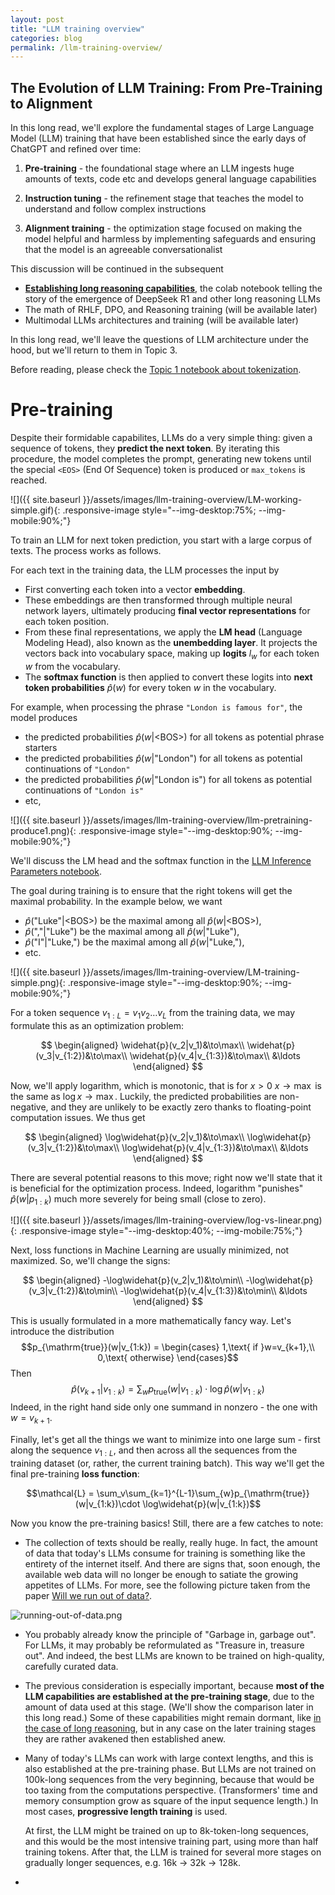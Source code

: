 ```yaml
---
layout: post
title: "LLM training overview"
categories: blog
permalink: /llm-training-overview/
---
```


## The Evolution of LLM Training: From Pre-Training to Alignment

In this long read, we'll explore the fundamental stages of Large Language Model (LLM) training that have been established since the early days of ChatGPT and refined over time:

1. **Pre-training** - the foundational stage where an LLM ingests huge amounts of texts, code etc and develops general language capabilities

2. **Instruction tuning** - the refinement stage that teaches the model to understand and follow complex instructions

3. **Alignment training** - the optimization stage focused on making the model helpful and harmless by implementing safeguards and ensuring that the model is an agreeable conversationalist

This discussion will be continued in the subsequent 

* [**Establishing long reasoning capabilities**](https://colab.research.google.com/github/Nebius-Academy/LLM-Engineering-Essentials/blob/main/topic2/r.3_establishing_non_linear_reasoning.ipynb), the colab notebook telling the story of the emergence of DeepSeek R1 and other long reasoning LLMs
* The math of RHLF, DPO, and Reasoning training (will be available later)
* Multimodal LLMs architectures and training (will be available later)

In this long read, we'll leave the questions of LLM architecture under the hood, but we'll return to them in Topic 3.

Before reading, please check the [Topic 1 notebook about tokenization](https://colab.research.google.com/github/Nebius-Academy/LLM-Engineering-Essentials/blob/main/topic1/1.2_tokenization.ipynb).

# Pre-training

Despite their formidable capabilites, LLMs do a very simple thing: given a sequence of tokens, they **predict the next token**. By iterating this procedure, the model completes the prompt, generating new tokens until the special `<EOS>` (End Of Sequence) token is produced or `max_tokens` is reached.

![]({{ site.baseurl }}/assets/images/llm-training-overview/LM-working-simple.gif){: .responsive-image style="--img-desktop:75%; --img-mobile:90%;"}

To train an LLM for next token prediction, you start with a large corpus of texts. The process works as follows.

For each text in the training data, the LLM processes the input by

* First converting each token into a vector **embedding**.
* These embeddings are then transformed through multiple neural network layers, ultimately producing **final vector representations** for each token position.
* From these final representations, we apply the **LM head** (Language Modeling Head), also known as the **unembedding layer**. It projects the vectors back into vocabulary space, making up **logits** $l_w$ for each token $w$ from the vocabulary.
* The **softmax function** is then applied to convert these logits into **next token probabilities** $\widehat{p}(w)$ for every token $w$ in the vocabulary.

For example, when processing the phrase `"London is famous for"`, the model produces 

* the predicted probabilities $\widehat{p}(w|\text{<BOS>})$ for all tokens as potential phrase starters
* the predicted probabilities $\widehat{p}(w|\text{"London"})$ for all tokens as potential continuations of `"London"`
* the predicted probabilities $\widehat{p}(w|\text{"London is"})$ for all tokens as potential continuations of `"London is"`
* etc,

![]({{ site.baseurl }}/assets/images/llm-training-overview/llm-pretraining-produce1.png){: .responsive-image style="--img-desktop:90%; --img-mobile:90%;"}

We'll discuss the LM head and the softmax function in the [LLM Inference Parameters notebook](https://colab.research.google.com/github/Nebius-Academy/LLM-Engineering-Essentials/blob/main/topic1/1.6_llm_inference_parameters.ipynb).

The goal during training is to ensure that the right tokens will get the maximal probability. In the example below, we want

* $\widehat{p}(\text{"Luke"}|\text{<BOS>})$ be the maximal among all $\widehat{p}(w|\text{<BOS>})$,
* $\widehat{p}(\text{","}|\text{"Luke"})$ be the maximal among all $\widehat{p}(w|\text{"Luke"})$,
* $\widehat{p}(\text{"I"}|\text{"Luke,"})$ be the maximal among all $\widehat{p}(w|\text{"Luke,"})$,
* etc.

![]({{ site.baseurl }}/assets/images/llm-training-overview/LM-training-simple.png){: .responsive-image style="--img-desktop:90%; --img-mobile:90%;"}

For a token sequence $v_{1:L} = v_1v_2\ldots v_L$ from the training data, we may formulate this as an optimization problem:

$$
\begin{aligned}
\widehat{p}(v_2|v_1)&\to\max\\
\widehat{p}(v_3|v_{1:2})&\to\max\\
\widehat{p}(v_4|v_{1:3})&\to\max\\
&\ldots
\end{aligned}
$$

Now, we'll apply logarithm, which is monotonic, that is for $x > 0$ $x\to\max$ is the same as $\log{x}\to\max$. Luckily, the predicted probabilities are non-negative, and they are unlikely to be exactly zero thanks to floating-point computation issues. We thus get

$$
\begin{aligned}
\log\widehat{p}(v_2|v_1)&\to\max\\
\log\widehat{p}(v_3|v_{1:2})&\to\max\\
\log\widehat{p}(v_4|v_{1:3})&\to\max\\
&\ldots
\end{aligned}
$$

There are several potential reasons to this move; right now we'll state that it is beneficial for the optimization process. Indeed, logarithm "punishes" $\widehat{p}(w|p_{1:k})$ much more severely for being small (close to zero).

![]({{ site.baseurl }}/assets/images/llm-training-overview/log-vs-linear.png){: .responsive-image style="--img-desktop:40%; --img-mobile:75%;"}

Next, loss functions in Machine Learning are usually minimized, not maximized. So, we'll change the signs:

$$
\begin{aligned}
-\log\widehat{p}(v_2|v_1)&\to\min\\
-\log\widehat{p}(v_3|v_{1:2})&\to\min\\
-\log\widehat{p}(v_4|v_{1:3})&\to\min\\
&\ldots
\end{aligned}
$$

This is usually formulated in a more mathematically fancy way. Let's introduce the distribution 
$$p_{\mathrm{true}}(w|v_{1:k}) = \begin{cases}
1,\text{ if }w=v_{k+1},\\
0,\text{ otherwise}
\end{cases}$$
Then
$$\widehat{p}(v_{k+1}|v_{1:k}) = \sum_{w}p_{\mathrm{true}}(w|v_{1:k})\cdot \log\widehat{p}(w|v_{1:k})$$
Indeed, in the right hand side only one summand in nonzero - the one with $w = v_{k+1}$.

Finally, let's get all the things we want to minimize into one large sum - first along the sequence $v_{1:L}$, and then across all the sequences from the training dataset (or, rather, the current training batch). This way we'll get the final pre-training **loss function**:

$$\mathcal{L} = \sum_v\sum_{k=1}^{L-1}\sum_{w}p_{\mathrm{true}}(w|v_{1:k})\cdot \log\widehat{p}(w|v_{1:k})$$

Now you know the pre-training basics! Still, there are a few catches to note:

- The collection of texts should be really, really huge. In fact, the amount of data that today's LLMs consume for training is something like the entirety of the internet itself. And there are signs that, soon enough, the available web data will no longer be enough to satiate the growing appetites of LLMs. For more, see the following picture taken from the paper [Will we run out of data?](https://arxiv.org/pdf/2211.04325).

![running-out-of-data.png](https://prod-files-secure.s3.us-west-2.amazonaws.com/662b586e-86b7-4f44-9740-1dc06c7a67a4/09f89c11-43ed-47d0-9cb3-737d1bc3ebab/running-out-of-data.png)

- You probably already know the principle of "Garbage in, garbage out". For LLMs, it may probably be reformulated as "Treasure in, treasure out". And indeed, the best LLMs are known to be trained on high-quality, carefully curated data.

- The previous consideration is especially important, because **most of the LLM capabilities are established at the pre-training stage**, due to the amount of data used at this stage. (We'll show the comparison later in this long read.) Some of these capabilities might remain dormant, like [in the case of long reasoning](https://colab.research.google.com/github/Nebius-Academy/LLM-Engineering-Essentials/blob/main/topic2/r.3_establishing_non_linear_reasoning.ipynb), but in any case on the later training stages they are rather avakened then established anew.

- Many of today's LLMs can work with large context lengths, and this is also established at the pre-training phase. But LLMs are not trained on 100k-long sequences from the very beginning, because that would be too taxing from the computations perspective. (Transformers' time and memory consumption grow as square of the input sequence length.) In most cases, **progressive length training** is used.

  At first, the LLM might be trained on up to 8k-token-long sequences, and this would be the most intensive training part, using more than half training tokens. After that, the LLM is trained for several more stages on gradually longer sequences, e.g. 16k $\to$ 32k $\to$ 128k.



- 
